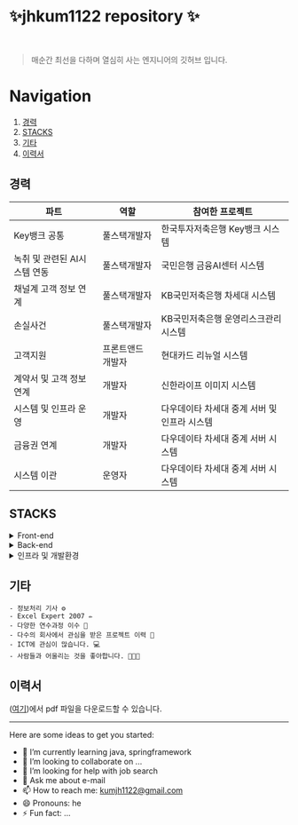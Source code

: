 
# ✨jhkum1122 repository ✨


<br/>

> 매순간 최선을 다하며 열심히 사는 엔지니어의 깃허브 입니다.


# Navigation

1. [경력](#경력) 
2. [STACKS](#STACKS) 
3. [기타](#기타)
4. [이력서](#이력서)
## 경력

| 파트 | 역할 | 참여한 프로젝트 |
| ------------ | ------------- | ------------- |
| Key뱅크 공통 | 풀스택개발자  | 한국투자저축은행 Key뱅크 시스템|
| 녹취 및 관련된 AI시스템 연동 | 풀스택개발자  | 국민은행 금융AI센터 시스템 |
| 채널계 고객 정보 연계 | 풀스택개발자  | KB국민저축은행 차세대 시스템  |
| 손실사건 | 풀스택개발자  | KB국민저축은행 운영리스크관리 시스템  |
| 고객지원 | 프론트앤드 개발자  | 현대카드 리뉴얼 시스템 |
| 계약서 및 고객 정보 연계 | 개발자  | 신한라이프 이미지 시스템  |
| 시스템 및 인프라 운영 | 개발자  | 다우데이타 차세대 중계 서버 및 인프라 시스템  |
| 금융권 연계 | 개발자  | 다우데이타 차세대 중계 서버 시스템  |
| 시스템 이관 | 운영자  | 다우데이타 차세대 중계 서버 시스템  |


## STACKS
<details>
  <summary>Front-end</summary>
  
  - 프론트엔드 UI 라이브러리
    <details>
      <summary>자세히 보기</summary>
      
      - **`React`**: 프론트엔드 UI 라이브러리 (여기서 들여쓰기)
      - **`React Router DOM`**: 클라이언트 사이드 라우팅
      - **`Axios`**: HTTP 요청 처리
      - **`Framer Motion`**: 애니메이션 라이브러리
      - **`React Icons`**: 아이콘 컴포넌트
      - **`React Markdown`**: 마크다운 렌더링
      - **`JWT Decode`**: JWT 토큰 디코딩

    </details>

  - 스타일링
    <details>
      <summary>자세히 보기</summary>
      
      - **`Tailwind CSS`**: 유틸리티 기반의 CSS 프레임워크
      - **`DaisyUI`**: Tailwind와 함께 사용하는 UI 컴포넌트 라이브러리
      - **`@tailwindcss/forms`**: Tailwind의 form 스타일링 확장
      - **`@tailwindcss/typography`**: 타이포그래피 확장(Markdown 등)
    </details>
  - 빌드 및 개발 도구
    <details>
      <summary>자세히 보기</summary>
      
      - **`npm`**: 패키지 관리 도구로, 의존성 설치 및 스크립트 실행을 관리
      - **`TypeScript`**: 타입스크립트 사용
    </details>    
</details>

<details>
  <summary>Back-end</summary>
  
  - 프레임워크
    <details>
      <summary>자세히 보기</summary>
      
      - **`Springframework`**: 더 많은 유연성, 모듈을 제공하며 복잡한 애플리케이션에 적합한 프레임워크
      - **`Springboot`**: Springframework를 기반으로 빠르고 쉽게 애플리케이션을 개발하도록 설계
      - **`Express`**: 백엔드 애플리케이션의 주요 서버 프레임워크
      
    </details>

  - 인증 및 세션 관리
    <details>
      <summary>자세히 보기</summary>
      
      - **`passport`**: 유틸리티 기반의 CSS 프레임워크
      - **`passport-kakao`**: 카카오 인증 지원
      - **`passport-jwt`**: JWT 토큰 인증 처리
      - **`jsonwebtoken`**: JWT 토큰 생성 및 검증
      - **`express-session`**: 세션 관리
      - **`cors`**: 클라이언트 애플리케이션이 서버와 안전하게 통신할 수 있게 인증 지원
    </details>
  - 데이터베이스 및 ORM
    <details>
      <summary>자세히 보기</summary>
      
      - **`tibero`**: 높은 성능과 호환성을 제공하는 RDB 솔루션, 효율적인 데이터 관리
      - **`oracle`**: 기업의 요구에 부합하는 강력한 DB솔루션, 폭 넓은 플랫폼 제공
      - **`mysql`**: 강력하고 유연한 RDB 관리 시스템, 사용이 용이하며 성능이 좋음
      - **`jpa`**: 자바에서 DB와 상호작용을 간편하고 효율적으로 수행할 수 있도록 도움
      - **`mybatis`**: sql 쿼리를 직접 작성할 수 있는 유연성, 객체 매핑 기능을 제공하는 DB접근 프레임워크
      - **`ibatis`**: sql과 Java 객체 간의 매핑 기능을 제공하는 프레임워크
      - **`sequelize`**: mysql과의 상호작용을 위한 ORM(Object-Relatinal Mapping) 라이브러리
      - **`sequelize-cli`**: Sequelize 데이터 마이그레이션 도구 
    </details>    
  - 파일 업로드 및 파싱
    <details>
      <summary>자세히 보기</summary>
      
      - **`multer`**: 파일 업로드 처리 미들웨어
      - **`body-parser`**: 요청 본문 파싱
      - **`cookie-parser`**: 쿠키 파싱
    </details>    

  - API
    <details>
      <summary>자세히 보기</summary>
      
      - **`swagger-jsdoc`**: swagger 문서 생성
      - **`swagger-ui-express`**: swagger UI를 springframework에서 생성
    </details>    
  - 환경 변수 관리
    
      - **`dotenv`**: 환경 변수 관리
  - 클라우드 서비스
    
      - **`aws-sdk`**: AWS 서비스와 상호작용
  - HTTP 요청 처리
    
      - **`axios`**: HTTP 클라이언트 라이브러리
      
    
</details>

<details>
  <summary>인프라 및 개발환경</summary>
   
  - 인프라
     <details>
      <summary>자세히 보기</summary>
      
      - **`AWS`**: 개발자와 기업이 애플리케이션을 구축 & 배포
      - **`MS Azure`**: 클라이언트 기반 서비스 제공
      - **`centos`**: 서버 운영체제로 사용, 다양한 인프라적인 요소를 제공
      - **`ubuntu`**: 서버에서 널리 사용되는 운영체제
      - **`wsl`**: 윈도우에서 리눅스 배포판을 실행하도록 해주는 서비스
      - **`SElinux`**: centos의 보안 정책을 적용하여 시스템의 보안을 강화
      - **`VOS(Virtual Operating System)`**: 고가용성 시스템, 신뢰성 있는 환경을 제공하는 운영체제
      - **`NMS(Network Management System)`**: 네트워크를 모니터링하고 관리하는데 사용되는 시스템
      - **`orange`**: 데이터베이스 보안과 관련하여 여러 기능 제공, 기업이 데이터 보호 및 준수
      - **`gateone`**: 서버에 대한 원격 접근을 안전하게 관리하기 위해 사용
      - **`tomcat`**: 서블릿 컨테이너, 오픈 소스 웹 서버
      - **`nginx`**: 고성능 웹서버, 리버스 프록시 서버

    </details>
  
  - 개발환경
     <details>
      <summary>자세히 보기</summary>
      
      - **`eclipse`**: 주로 Java 개발을 위한 오픈 소스 통합 개발 환경(IDE)
      - **`STS(Spring Tool Suite)`**: 스프링 프레임워크를 사용한 애플리케이션 개발을 지원하는 통합 개발 환경(IDE)
      - **`visual studio`**: 통합 개발 환경(IDE), 다양한 프로그래밍 언어와 플랫폼 지원
      - **`vscode`**: 오픈 소스코드 편집기. 가벼우며 강력한 기능을 갖춘 편집기
      - **`postman`**: 개발과 테스트를 위한 강력한 도구, 주로 RESTful API를 테스트

    </details>
  
  - 형상관리
     <details>
      <summary>자세히 보기</summary>
      
      - **`git`**: 분산 버전 관리 시스템, 소스코드와 파일의 변경 이력을 관리하는데 사용
      - **`github`**: 웹 기반 플랫폼, 소스코드의 호스팅 및 협업을 위한 서비스
      - **`bitbucket`**: 웹 기반 호스팅 서비스, 소스 코드 저장소를 관리
      - **`svn`**: 소스코드 및 파일의 변경 이력을 관리하는데 사용

    </details>
  
  - 협업
     <details>
      <summary>자세히 보기</summary>
      
      - **`notion`**: 팀과 개인이 정보를 관리하고 협업할 수 있도록 돕는 작업 공간. 주로 메모, 데이터베이스, 프로젝트 관리, 노트 작성, 문서화로 사용
      - **`slack`**: 커뮤니케이션 및 협업을 지원하는 메시징 플랫폼

    </details>

  - 배포환경
    <details>
      <summary>자세히 보기</summary>
      
      - **`bamboo`**: 지속적 통합 및 배포를 하는 도구, 소프트웨어 개발 프로세스를 자동화
      - **`jenkins`**: 오픈 소스 자동화 서버, CI/CD를 지원
      - **`npm`**: 개발을 위한 라이브러리와 패키지를 관리하는 도구
    </details>
    
  - 기타 인프라
    <details>
      <summary>자세히 보기</summary>
      
      - **`VMware`**: 가상화 소프트웨어를 개발, 서버/데스크탑/클라우드 환경에서 가상화 솔루션 제공
      - **`Virtualbox`**: 가상화 소프트웨어, 다양한 운영체제를 동시에 실행하게 해줌, 개인 및 개발 환경에 사용
    </details>    
</details>

<!-- ![AWS](https://img.shields.io/badge/AWS-EC2-blue) -->

## 기타
```
- 정보처리 기사 ⚙️
- Excel Expert 2007 ✏️
- 다양한 연수과정 이수 🦾
- 다수의 회사에서 관심을 받은 프로젝트 이력 🧾
- ICT에 관심이 많습니다. 💻
- 사람들과 어울리는 것을 좋아합니다. 🧑‍🤝‍🧑
```

## 이력서
 ([여기](https://github.com/jhkum1122/jhkum1122/blob/main/%EA%B8%88%EC%A0%95%ED%98%B8%EC%9A%B0%EB%A6%AC%EC%9D%80%ED%96%89%EB%8D%B0%EC%9D%B4%ED%84%B0%EC%97%94%EC%A7%80%EB%8B%88%EC%96%B4%EB%A7%81V3%EA%B9%83%ED%97%88%EB%B8%8C%EC%9A%A9(%EC%88%98%EC%A0%95).pdf))에서 pdf 파일을 다운로드할 수 있습니다.

<hr/>
Here are some ideas to get you started:

- 🌱 I’m currently learning java, springframework
- 👯 I’m looking to collaborate on ...
- 🤔 I’m looking for help with job search
- 💬 Ask me about e-mail
- 📫 How to reach me: kumjh1122@gmail.com
- 😄 Pronouns: he
- ⚡ Fun fact: ...

